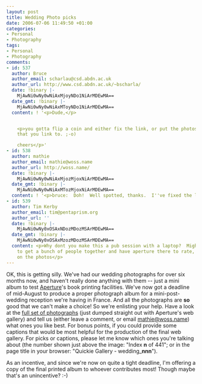 ```yaml
---
layout: post
title: Wedding Photo picks
date: 2006-07-06 11:49:50 +01:00
categories:
- Personal
- Photography
tags:
- Personal
- Photography
comments:
- id: 537
  author: Bruce
  author_email: scharlau@csd.abdn.ac.uk
  author_url: http://www.csd.abdn.ac.uk/~bscharla/
  date: !binary |-
    MjAwNi0wNy0wNiAxMjoyNDo1NiArMDEwMA==
  date_gmt: !binary |-
    MjAwNi0wNy0wNiAxMToyNDo1NiArMDEwMA==
  content: ! '<p>Dude,</p>


    <p>you gotta flip a coin and either fix the link, or put the photos in the directory
    that you link to. ;-o)

    cheers</p>'
- id: 538
  author: mathie
  author_email: mathie@woss.name
  author_url: http://woss.name/
  date: !binary |-
    MjAwNi0wNy0wNiAxMjozMjoxNiArMDEwMA==
  date_gmt: !binary |-
    MjAwNi0wNy0wNiAxMTozMjoxNiArMDEwMA==
  content: ! '<p>bruce:  Doh!  Well spotted, thanks.  I''ve fixed the link now.</p>'
- id: 539
  author: Tim Kerby
  author_email: tim@pentaprism.org
  author_url: ''
  date: !binary |-
    MjAwNi0wNy0xOSAxNDozMDozMSArMDEwMA==
  date_gmt: !binary |-
    MjAwNi0wNy0xOSAxMzozMDozMSArMDEwMA==
  content: <p>Why dont you make this a pub session with a laptop?  Might be better
    to get a bunch of people together and have aperture there to rate, mark or comment
    on the photos</p>
---
```

OK, this is getting silly.  We've had our wedding photographs for over six months now, and haven't really done anything with them -- just a mini album to test [Aperture](http://www.apple.com/aperture/)'s book printing facilities.  We've now got a deadline of mid-August to produce a proper photograph album for a mini-post-wedding reception we're having in France.  And all the photographs are **so** good that we can't make a choice!  So we're enlisting your help.  Have a look at the [full set of photographs](http://woss.name/dist/temp_wedding_album/) (just dumped straight out with Aperture's web gallery) and tell us (either leave a comment, or email <mathie@woss.name>) what ones you like best.  For bonus points, if you could provide some captions that would be most helpful for the production of the final web gallery.  For picks or captions, please let me know which ones you're talking about (the number shown just above the image: "Index **n** of 441"; or in the page title in your browser: "Quickie Gallery - wedding\_**nnn**").

As an incentive, and since we're now on quite a tight deadline, I'm offering a copy of the final printed album to whoever contributes most!  Though maybe that's an unincentive? :-)
